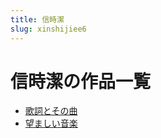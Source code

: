 ```yaml
---
title: 信時潔
slug: xinshijiee6
---
```


# 信時潔の作品一覧

- [歌詞とその曲](gecitosonoqucb)
- [望ましい音楽](wangmashiiyinle3b)
